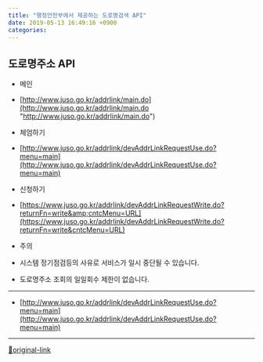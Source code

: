 ```yaml
---
title: "행정안전부에서 제공하는 도로명검색 API"
date: 2019-05-13 16:49:16 +0900
categories: 
---
```

  

도로명주소 API
---------

- 메인 
- [http://www.juso.go.kr/addrlink/main.do](http://www.juso.go.kr/addrlink/main.do "http://www.juso.go.kr/addrlink/main.do")

- 체엄하기 
- [http://www.juso.go.kr/addrlink/devAddrLinkRequestUse.do?menu=main](http://www.juso.go.kr/addrlink/devAddrLinkRequestUse.do?menu=main)

- 신청하기
- [https://www.juso.go.kr/addrlink/devAddrLinkRequestWrite.do?returnFn=write&amp;cntcMenu=URL](https://www.juso.go.kr/addrlink/devAddrLinkRequestWrite.do?returnFn=write&cntcMenu=URL)

- 주의
- 시스템 정기점검등의 사유로 서비스가 일시 중단될 수 있습니다.
- 도로명주소 조회의 일일회수 제한이 없습니다.






***
+ [http://www.juso.go.kr/addrlink/devAddrLinkRequestUse.do?menu=main](http://www.juso.go.kr/addrlink/devAddrLinkRequestUse.do?menu=main)


***
[🔗original-link](http://www.mins01.com/mh/tech/read/1286)